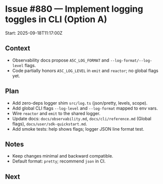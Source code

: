 # Issue #880 — Implement logging toggles in CLI (Option A)

Start: 2025-09-18T11:17:00Z

## Context

- Observability docs propose `A5C_LOG_FORMAT` and `--log-format/--log-level` flags.
- Code partially honors `A5C_LOG_LEVEL` in `emit` and `reactor`; no global flags yet.

## Plan

- Add zero-deps logger shim `src/log.ts` (json/pretty, levels, scope).
- Add global CLI flags `--log-level` and `--log-format` mapped to env vars.
- Wire `reactor` and `emit` to the shared logger.
- Update docs: `docs/observability.md`, `docs/cli/reference.md` (Global flags), `docs/user/sdk-quickstart.md`.
- Add smoke tests: help shows flags; logger JSON line format test.

## Notes

- Keep changes minimal and backward compatible.
- Default format: `pretty`; recommend `json` in CI.

## Next
